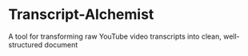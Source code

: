 # Transcript-Alchemist
A tool for transforming raw YouTube video transcripts into clean, well-structured document
